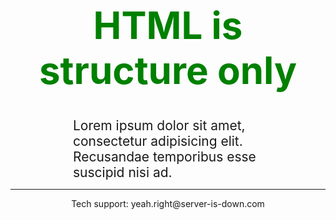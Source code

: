 <!doctype html>
<html> 
 <head>
  <title>HTML is structure only (after)</title>
</head> 
<body>
  <h1 style="color: green; font-size: 60px; text-align: center;">
    HTML is structure only</h1>
  <p style="margin: 0 100px 0 100px; font-size: 1.5em;">Lorem
    ipsum dolor sit amet, consectetur adipisicing elit. Recusandae
    temporibus esse suscipid nisi ad.</p>
  <footer>
    <hr>
    <p style="text-align: center;"
      onclick="alert(´EMAILING US IS USELESS´);">
      Tech support: yeah.right@server-is-down.com
      </p>
  </footer>
</body>
</html>
